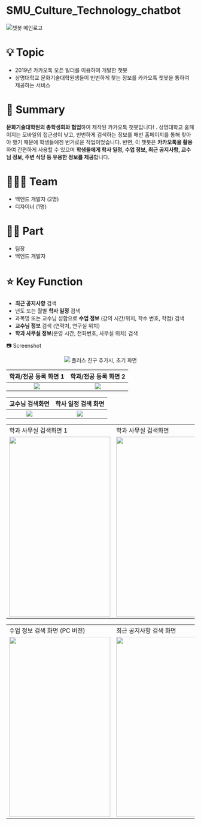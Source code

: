 # SMU_Culture_Technology_chatbot
![챗봇 메인로고](https://user-images.githubusercontent.com/53431518/164520108-8f943f32-536e-4fba-9731-ad91a116f18d.jpg)

# 💡 Topic

- 2019년 카카오톡 오픈 빌더를 이용하여 개발한 챗봇
- 상명대학교 문화기술대학원생들이 빈번하게 찾는 정보를 카카오톡 챗봇을 통하여 제공하는 서비스

# 📝 Summary

**문화기술대학원의 총학생회와 협업**하여 제작된 카카오톡 챗봇입니다!
. 상명대학교 홈페이지는 모바일의 접근성이 낮고, 빈번하게 검색하는 정보를 매번 홈페이지를 통해 찾아야 했기 때문에 학생들에겐 번거로운 작업이었습니다. 반면, 이 챗봇은 **카카오톡을 활용**하여 간편하게 사용할 수 있으며 **학생들에게 학사 일정, 수업 정보, 최근 공지사항, 교수님 정보, 주변 식당 등 유용한 정보를 제공**합니다. 

# 🧑🏻‍💻 Team

- 백엔드 개발자 (2명)
- 디자이너 (1명)

# 🤚🏻 Part

- 팀장
- 백엔드 개발자

# ⭐️ Key Function

- **최근 공지사항** 검색
- 년도 또는 월별 **학사 일정** 검색
- 과목명 또는 교수님 성함으로 **수업 정보** (강의 시간/위치, 학수 번호, 학점) 검색
- **교수님 정보** 검색 (연락처, 연구실 위치)
- **학과 사무실 정보**(운영 시간, 전화번호, 사무실 위치) 검색

📷 Screenshot

<p align = "center">
  <img src= "https://user-images.githubusercontent.com/53431518/164521191-329319d4-a21e-4643-af1d-391cd1a3daa0.jpg"></img>
  플러스 친구 추가시, 초기 화면
</p>

학과/전공 등록 화면 1             |  학과/전공 등록 화면 2
:-------------------------:|:-------------------------:
![](https://user-images.githubusercontent.com/53431518/164524215-30127e0f-f75b-465f-a12d-194eb8beebd1.jpg)  |  ![](https://user-images.githubusercontent.com/53431518/164531623-2bcc0f65-3247-4e02-b594-15db173a3d9c.png)

교수님 검색화면            |  학사 일정 검색 화면
:-------------------------:|:-------------------------:
![](https://user-images.githubusercontent.com/53431518/164524645-a1be3256-cc74-4799-95b8-c28c1cd9f6bf.png)  |  ![](https://user-images.githubusercontent.com/53431518/164524943-e972bc25-3939-4b24-8f61-7a11ecc56a47.png)

<table align = "center">
  <tr>
    <td>학과 사무실 검색화면 1 </td>
     <td>학과 사무실 검색화면 </td>
  </tr>
  <tr>
    <td><img src="https://user-images.githubusercontent.com/53431518/164525000-57b176f8-80c1-4d00-921e-2d1821c5dc48.jpg" width=270 height=480></td>
    <td><img src="https://user-images.githubusercontent.com/53431518/164530408-bc6be4dc-54b2-4609-b5de-182d30170403.jpg" width=270 height=480></td>
  </tr>
 </table>
 
<table align = "center">
  <tr>
    <td>수업 정보 검색 화면 (PC 버전) </td>
     <td>최근 공지사항 검색 화면 </td>
  </tr>
  <tr>
    <td><img src="https://user-images.githubusercontent.com/53431518/164525200-b5c78728-a73e-4157-bc0e-902efdeda2d4.jpg" width=270 height=480></td>
    <td><img src="https://user-images.githubusercontent.com/53431518/164525391-87eeb085-f3c1-47ae-9dd4-e7c9b11bd2ee.jpg" width=270 height=480></td>
  </tr>
 </table>





